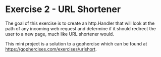 # Exercise 2 - URL Shortener

The goal of this exercise is to create an http.Handler that will look at the path of any incoming web request and determine if it should redirect the user to a new page, much like URL shortener would.

This mini project is a solution to a gophercise which can be found at  https://gophercises.com/exercises/urlshort.